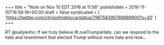 +++
title = "Note on Nov 10 EDT 2016 at 11:56"
publishdate = 2016-11-10T16:56:18+00:00
draft = false
syndicated = [ 'https://twitter.com/chrisjohndeluca/status/796758390768889900?s=20' ]
+++

RT @sallykohn: If we truly believe #LoveTrumpsHate, can we respond to the hate and resentment that elected Trump without more hate and rese…
